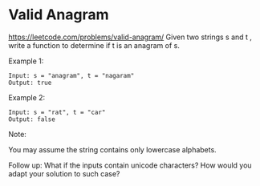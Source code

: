 # Valid Anagram

https://leetcode.com/problems/valid-anagram/
Given two strings s and t , write a function to determine if t is an anagram of s.

Example 1:
```
Input: s = "anagram", t = "nagaram"
Output: true
```
Example 2:
```
Input: s = "rat", t = "car"
Output: false
```

Note:

You may assume the string contains only lowercase alphabets.

Follow up:
What if the inputs contain unicode characters? How would you adapt your solution to such case?